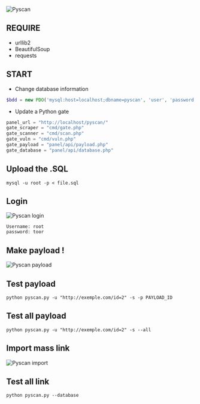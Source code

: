 ![Pyscan](http://s28.postimg.org/usbam0pe5/pyscan.png)
## REQUIRE
* urllib2
* BeautifulSoup
* requests

## START
* Change database information
```php
$bdd = new PDO('mysql:host=localhost;dbname=pyscan', 'user', 'password');
```
* Update a Python gate
```python
panel_url = "http://localhost/pyscan/"
gate_scraper = "cmd/gate.php"
gate_scanner = "cmd/scan.php"
gate_vuln = "cmd/vuln.php"
gate_payload = "panel/api/payload.php"
gate_database = "panel/api/database.php"
```
## Upload the .SQL
```shell
mysql -u root -p < file.sql
```
## Login 
![Pyscan login](http://s7.postimg.org/a7r15d2az/login2.png)
```shell
Username: root
password: toor
```

## Make payload !
![Pyscan payload](http://s22.postimg.org/6wklvc00x/payload.png)
## Test payload
```shell
python pyscan.py -u "http://exemple.com/id=2" -s -p PAYLOAD_ID
```
## Test all payload
```shell
python pyscan.py -u "http://exemple.com/id=2" -s --all
```
## Import mass link
![Pyscan import](http://s7.postimg.org/4fqgeubjf/import.png)
## Test all link
```shell
python pyscan.py --database
```